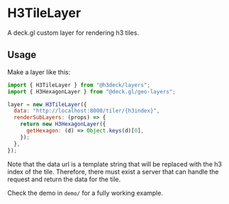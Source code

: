 # H3TileLayer

A deck.gl custom layer for rendering h3 tiles.

## Usage

Make a layer like this:

```js
import { H3TileLayer } from "@h3deck/layers";
import { H3HexagonLayer } from "@deck.gl/geo-layers";

layer = new H3TileLayer({
  data: "http://localhost:8000/tiler/{h3index}",
  renderSubLayers: (props) => {
    return new H3HexagonLayer({
      getHexagon: (d) => Object.keys(d)[0],
    });
  },
});
```

Note that the data url is a template string that will be replaced with the h3 index of the tile. Therefore, there must
exist a server that can handle the request and return the data for the tile.

Check the demo in `demo/` for a fully working example.
